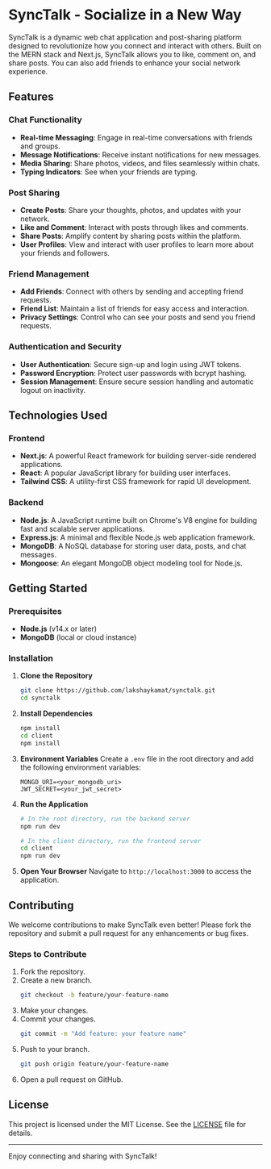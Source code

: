 # SyncTalk - Socialize in a New Way

SyncTalk is a dynamic web chat application and post-sharing platform designed to revolutionize how you connect and interact with others. Built on the MERN stack and Next.js, SyncTalk allows you to like, comment on, and share posts. You can also add friends to enhance your social network experience.

## Features

### Chat Functionality
- **Real-time Messaging**: Engage in real-time conversations with friends and groups.
- **Message Notifications**: Receive instant notifications for new messages.
- **Media Sharing**: Share photos, videos, and files seamlessly within chats.
- **Typing Indicators**: See when your friends are typing.

### Post Sharing
- **Create Posts**: Share your thoughts, photos, and updates with your network.
- **Like and Comment**: Interact with posts through likes and comments.
- **Share Posts**: Amplify content by sharing posts within the platform.
- **User Profiles**: View and interact with user profiles to learn more about your friends and followers.

### Friend Management
- **Add Friends**: Connect with others by sending and accepting friend requests.
- **Friend List**: Maintain a list of friends for easy access and interaction.
- **Privacy Settings**: Control who can see your posts and send you friend requests.

### Authentication and Security
- **User Authentication**: Secure sign-up and login using JWT tokens.
- **Password Encryption**: Protect user passwords with bcrypt hashing.
- **Session Management**: Ensure secure session handling and automatic logout on inactivity.

## Technologies Used

### Frontend
- **Next.js**: A powerful React framework for building server-side rendered applications.
- **React**: A popular JavaScript library for building user interfaces.
- **Tailwind CSS**: A utility-first CSS framework for rapid UI development.

### Backend
- **Node.js**: A JavaScript runtime built on Chrome's V8 engine for building fast and scalable server applications.
- **Express.js**: A minimal and flexible Node.js web application framework.
- **MongoDB**: A NoSQL database for storing user data, posts, and chat messages.
- **Mongoose**: An elegant MongoDB object modeling tool for Node.js.

## Getting Started

### Prerequisites
- **Node.js** (v14.x or later)
- **MongoDB** (local or cloud instance)

### Installation

1. **Clone the Repository**
   ```bash
   git clone https://github.com/lakshaykamat/synctalk.git
   cd synctalk
   ```

2. **Install Dependencies**
   ```bash
   npm install
   cd client
   npm install
   ```

3. **Environment Variables**
   Create a `.env` file in the root directory and add the following environment variables:
   ```env
   MONGO_URI=<your_mongodb_uri>
   JWT_SECRET=<your_jwt_secret>
   ```

4. **Run the Application**
   ```bash
   # In the root directory, run the backend server
   npm run dev

   # In the client directory, run the frontend server
   cd client
   npm run dev
   ```

5. **Open Your Browser**
   Navigate to `http://localhost:3000` to access the application.

## Contributing

We welcome contributions to make SyncTalk even better! Please fork the repository and submit a pull request for any enhancements or bug fixes.

### Steps to Contribute
1. Fork the repository.
2. Create a new branch.
   ```bash
   git checkout -b feature/your-feature-name
   ```
3. Make your changes.
4. Commit your changes.
   ```bash
   git commit -m "Add feature: your feature name"
   ```
5. Push to your branch.
   ```bash
   git push origin feature/your-feature-name
   ```
6. Open a pull request on GitHub.

## License

This project is licensed under the MIT License. See the [LICENSE](LICENSE) file for details.


---

Enjoy connecting and sharing with SyncTalk!
